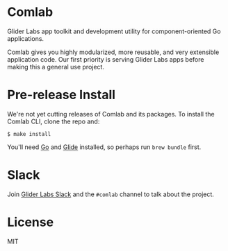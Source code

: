 # Comlab

Glider Labs app toolkit and development utility for component-oriented Go
applications.

Comlab gives you highly modularized, more reusable, and very extensible
application code. Our first priority is serving Glider Labs apps before making
this a general use project.

# Pre-release Install

We're not yet cutting releases of Comlab and its packages. To install the Comlab
CLI, clone the repo and:

```
$ make install
```

You'll need [Go](http://www.golangbootcamp.com/book/get_setup) and
[Glide](https://glide.sh/) installed, so perhaps run `brew bundle` first.

# Slack

Join [Glider Labs Slack](http://slack.gliderlabs.com/) and the `#comlab`
channel to talk about the project.

# License

MIT
